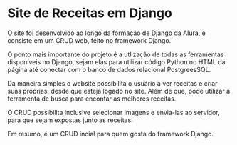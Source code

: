 # Site de Receitas em Django

O site foi desenvolvido ao longo da formação de Django da Alura, e consiste em um CRUD web, feito no framework Django.

O ponto mais importante do projeto é a utlização de todas as ferramentas disponíveis no Django, sejam elas para utilizar código Python no HTML da página até conectar
com o banco de dados relacional PostgreesSQL. 

Da maneira simples o website possibilita o usuário a ver receitas e criar suas próprias, desde que esteja logado no site. Além de que, pode utilizar a ferramenta de busca
para encontar as melhores receitas.

O CRUD possibilita inclusive selecionar imagens e envia-las ao servidor, para que sejam expostas junto as receitas.

Em resumo, é um CRUD incial para quem gosta do framework Django.
